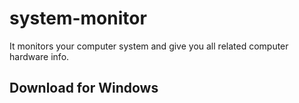 # system-monitor
It monitors your computer system and give you all related computer hardware info. 


## Download for Windows
